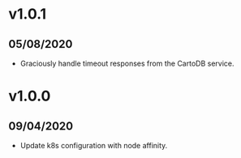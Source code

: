 # v1.0.1

## 05/08/2020

- Graciously handle timeout responses from the CartoDB service.

# v1.0.0

## 09/04/2020

- Update k8s configuration with node affinity.
